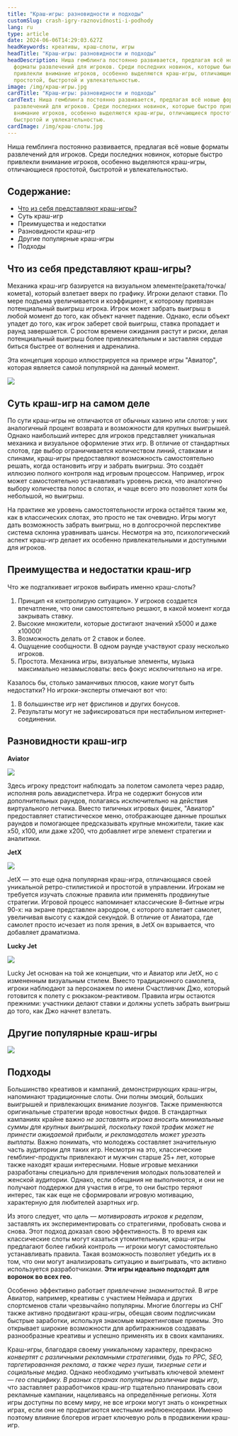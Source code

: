 ```yaml
---
title: "Краш-игры: разновидности и подходы"
customSlug: crash-igry-raznovidnosti-i-podhody
lang: ru
type: article
date: 2024-06-06T14:29:03.627Z
headKeywords: креативы, краш-слоты, игры
headTitle: "Краш-игры: разновидности и подходы"
headDescription: Ниша гемблинга постоянно развивается, предлагая всё новые
  форматы развлечений для игроков. Среди последних новинок, которые быстро
  привлекли внимание игроков, особенно выделяются краш-игры, отличающиеся
  простотой, быстротой и увлекательностью.
image: /img/краш-игры.jpg
cardTitle: "Краш-игры: разновидности и подходы"
cardText: Ниша гемблинга постоянно развивается, предлагая всё новые форматы
  развлечений для игроков. Среди последних новинок, которые быстро привлекли
  внимание игроков, особенно выделяются краш-игры, отличающиеся простотой,
  быстротой и увлекательностью.
cardImage: /img/краш-слоты.jpg
---
```

Ниша гемблинга постоянно развивается, предлагая всё новые форматы развлечений для игроков. Среди последних новинок, которые быстро привлекли внимание игроков, особенно выделяются краш-игры, отличающиеся простотой, быстротой и увлекательностью.

## Содержание:

* [Что из себя представляют краш-игры?](#Что-из-себя-представляют-краш-игры)
* Суть краш-игр
* Преимущества и недостатки
* Разновидности краш-игр
* Другие популярные краш-игры
* Подходы

## Что из себя представляют краш-игры?

Механика краш-игр базируется на визуальном элементе(ракета/точка/комета), который взлетает вверх по графику. Игроки делают ставки. По мере подъема увеличивается и коэффициент, к которому привязан потенциальный выигрыш игрока. Игрок может забрать выигрыш в любой момент до того, как объект начнет падение. Однако, если объект упадет до того, как игрок заберет свой выигрыш, ставка пропадает и раунд завершается. С ростом времени ожидания растут и риски, делая потенциальный выигрыш более привлекательным и заставляя сердце биться быстрее от волнения и адреналина.

Эта концепция хорошо иллюстрируется на примере игры "Авиатор", которая является самой популярной на данный момент.

![](https://lh7-us.googleusercontent.com/docsz/AD_4nXfr7DufWrEOsT51ByaoMK_S6MzhDjOZ3K85AQ7ENy_Dmom94Qc7A3eOOKF-dlQAltsXwKGnan55kKAMacPHu2HDhlHLh1g8BmOT2VJtsBjbRXam3pc1NdoRawmqJRKizVnfKKPl6UzvY1ATJ_YRVg?key=ukbdjwH76RC_mz5rg1urGQ)

## Суть краш-игр на самом деле 

По сути краш-игры не отличаются от обычных казино или слотов: у них аналогичный процент возврата и возможности для крупных выигрышей. Однако наибольший интерес для игроков представляет уникальная механика и визуальное оформление этих игр. В отличие от стандартных слотов, где выбор ограничивается количеством линий, ставками и спинами, краш-игры предоставляют возможность самостоятельно решать, когда остановить игру и забрать выигрыш. Это создаёт иллюзию полного контроля над игровым процессом. Например, игрок может самостоятельно устанавливать уровень риска, что аналогично выбору количества полос в слотах, и чаще всего это позволяет хотя бы небольшой, но выигрыш.

На практике же уровень самостоятельности игрока остаётся таким же, как в классических слотах, это просто не так очевидно. Игры могут дать возможность забрать выигрыш, но в долгосрочной перспективе система склонна уравнивать шансы. Несмотря на это, психологический аспект краш-игр делает их особенно привлекательными и доступными для игроков.

## Преимущества и недостатки краш-игр

Что же подталкивает игроков выбирать именно краш-слоты?

1. Принцип «я контролирую ситуацию». У игроков создается впечатление, что они самостоятельно решают, в какой момент когда закрывать ставку.
2. Высокие множители, которые достигают значений х5000 и даже х10000!
3. Возможность делать от 2 ставок и более.
4. Ощущение сообщности. В одном раунде участвуют сразу несколько игроков.
5. Простота. Механика игры, визуальные элементы, музыка максимально незамысловаты: весь фокус исключительно на игре.

Казалось бы, столько заманчивых плюсов, какие могут быть недостатки? Но игроки-эксперты отмечают вот что:

1. В большинстве игр нет фриспинов и других бонусов.
2. Результаты могут не зафиксироваться при нестабильном интернет-соединении.

## Разновидности краш-игр

**Aviator**

![](https://lh7-us.googleusercontent.com/docsz/AD_4nXcLENybUrS9X1kxoTmFYefo2tEsKMIg9anQDWYd82ICEWziwHRGjIYSfzmMjrqI3pm9_6xQ6XveCuSu00UNua68pe6_SQX2sq_OjbDf8q0vT9F03ArTpsccVSLREuVZh5pJ4igURyAn50oU5D2ucg?key=ukbdjwH76RC_mz5rg1urGQ)

Здесь игроку предстоит наблюдать за полетом самолета через радар, исполняя роль авиадиспетчера. Игра не содержит бонусов или дополнительных раундов, полагаясь исключительно на действия виртуального летчика. Вместо типичных игровых фишек, "Авиатор" предоставляет статистическое меню, отображающее данные прошлых раундов и помогающее предсказывать крупные множители, такие как x50, x100, или даже x200, что добавляет игре элемент стратегии и аналитики.

**JetX**

![](https://lh7-us.googleusercontent.com/docsz/AD_4nXdfki_JNhgLxEdXu5_xGOhuXN39raaimM-qopbowiHMshsrYuV3kDpLg3GPuncACr0FUa33CURekZbnUTiWkS0XT6B-WCHxBfuqEvKYIhobeAESpNB1Bce3cX387bW09Wl3eNc2XzRzthZgm01FGA?key=ukbdjwH76RC_mz5rg1urGQ)

JetX — это еще одна популярная краш-игра, отличающаяся своей уникальной ретро-стилистикой и простотой в управлении. Игрокам не требуется изучать сложные правила или применять продвинутые стратегии. Игровой процесс напоминает классические 8-битные игры 90-х: на экране представлен аэродром, с которого взлетает самолет, увеличивая высоту с каждой секундой. В отличие от Авиатора, где самолет просто исчезает из поля зрения, в JetX он взрывается, что добавляет драматизма.

**Lucky Jet**

![](https://lh7-us.googleusercontent.com/docsz/AD_4nXfvS6VJLY9PHLjRnHalaGkeT1v7917dTMTuOfQtV_uJJezVWocSrEkWrOYUS6BD1jK4aOrKxmnZqo5KJJgbMQaMfl7UoAp0c9Lr2nhAig2HHk5EAQxytn38YX_G32QdrFax9Y2vW9MOjuk8xF2Maw?key=ukbdjwH76RC_mz5rg1urGQ)

Lucky Jet основан на той же концепции, что и Авиатор или JetX, но с измененным визуальным стилем. Вместо традиционного самолета, игроки наблюдают за персонажем по имени Счастливчик Джо, который готовится к полету с рюкзаком-реактивом. Правила игры остаются прежними: участники делают ставки и должны успеть забрать выигрыш до того, как Джо начнет взлетать.

## Другие популярные краш-игры

![](/img/таблица.jpg)

## Подходы 

Большинство креативов и кампаний, демонстрирующих краш-игры, напоминают традиционные слоты. Они полны эмоций, больших выигрышей и привлекающих внимание лозунгов. Также применяются оригинальные стратегии вроде новостных фидов. В стандартных кампаниях крайне важно *не заставлять игрока вносить минимальные суммы для крупных выигрышей, поскольку такой трафик может не принести ожидаемой прибыли, и рекламодатель может урезать выплаты.* Важно понимать, что молодежь составляет значительную часть аудитории для таких игр. Несмотря на это, классические гемблинг-продукты привлекают и мужчин старше 25+ лет, которые также находят краши интересными. Новые игровые механики разработаны специально для привлечения молодых пользователей и женской аудитории. Однако, если обещания не выполняются, и они не получают поддержки для участия в игре, то они быстро теряют интерес, так как еще не сформировали игровую мотивацию, характерную для любителей азартных игр.

Из этого следует, что *цель — мотивировать игроков к редепам*, заставлять их экспериментировать со стратегиями, пробовать снова и снова. Этот подход доказал свою эффективность. В то время как классические слоты могут казаться утомительными, краш-игры предлагают более гибкий контроль — игроки могут самостоятельно устанавливать правила. Такая возможность позволяет убедить их в том, что они могут анализировать ситуацию и выигрывать, что активно используется разработчиками. **Эти игры идеально подходят для воронок во всех гео.**

Особенно эффективно работает *привлечение знаменитостей*. В игре Авиатор, например, креативы с участием Неймара и других спортсменов стали чрезвычайно популярны. Многие блоггеры из СНГ также активно продвигают краш-игры, обещая своим подписчикам быстрые заработки, используя знакомые маркетинговые приемы. Это открывает широкие возможности для арбитражников создавать разнообразные креативы и успешно применять их в своих кампаниях.

Краш-игры, благодаря своему уникальному характеру, прекрасно *конвертят с различными рекламными стратегиями, будь то PPC, SEO, таргетированная реклама, а также через пуши, тизерные сети и социальные медиа*. Однако необходимо учитывать ключевой элемент — *гео специфику. В разных странах популярны различные виды игр*, что заставляет разработчиков краш-игр тщательно планировать свои рекламные кампании, нацеливаясь на определённые регионы. Хотя игры доступны по всему миру, не все игроки могут знать о конкретных играх, если они не продвигаются местными инфлюенсерами. Именно поэтому влияние блогеров играет ключевую роль в продвижении краш-игр.